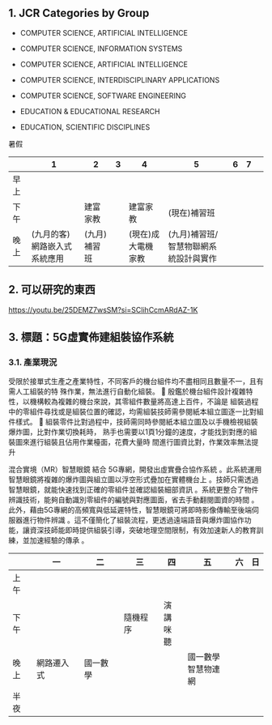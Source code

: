 ## 1. JCR Categories by Group

-   COMPUTER SCIENCE, ARTIFICIAL INTELLIGENCE
-   COMPUTER SCIENCE, INFORMATION SYSTEMS
-   COMPUTER SCIENCE, ARTIFICIAL INTELLIGENCE
-   COMPUTER SCIENCE, INTERDISCIPLINARY APPLICATIONS
-   COMPUTER SCIENCE, SOFTWARE ENGINEERING

-   EDUCATION & EDUCATIONAL RESEARCH
-   EDUCATION, SCIENTIFIC DISCIPLINES

暑假

|      | 1                            | 2            | 3   | 4                  | 5                                     | 6   | 7   |     |
| ---- | ---------------------------- | ------------ | --- | ------------------ | ------------------------------------- | --- | --- | --- |
| 早上 |                              |              |     |                    |                                       |     |     |     |
| 下午 |                              | 建富家教     |     | 建富家教           | (現在)補習班                          |     |     |     |
| 晚上 | (九月的客)網路嵌入式系統應用 | (九月)補習班 |     | (現在)成大電機家教 | (九月)補習班/智慧物聯網系統設計與實作 |     |     |     |

## 2. 可以研究的東西

https://youtu.be/25DEMZ7wsSM?si=SClihCcmARdAZ-1K


## 3. 標題：5G虛實佈建組裝協作系統


### 3.1. 產業現況
 受限於接單式生產之產業特性，不同客戶的機台組件均不盡相同且數量不一，且有需人工組裝的特
殊作業，無法進行自動化組裝。
 殷鑑於機台組件設計複雜特性，以機構較為複雜的機台來說，其零組件數量將高達上百件，不論是
組裝過程中的零組件尋找或是組裝位置的確認，均需組裝技師需參閱紙本組立圖逐一比對組件樣式。
 組裝零件比對過程中，技師需同時參閱紙本組立圖及以手機檢視組裝爆炸圖，比對作業切換耗時，
熟手也需要以1頁1分鐘的速度，才能找到對應的組裝圖來進行組裝且佔用作業檯面，花費大量時
間進行圖資比對，作業效率無法提升


混合實境（MR）智慧眼鏡 結合 5G專網，開發出虛實疊合協作系統 。此系統運用智慧眼鏡將複雜的爆炸圖與組立圖以浮空形式疊加在實體機台上 。技師只需透過智慧眼鏡，就能快速找到正確的零組件並確認組裝細部資訊 。系統更整合了物件辨識技術，能夠自動識別零組件的編號與對應圖面，省去手動翻閱圖資的時間 。此外，藉由5G專網的高頻寬與低延遲特性，智慧眼鏡可將即時影像傳輸至後端伺服器進行物件辨識 。這不僅簡化了組裝流程，更透過遠端語音與爆炸圖協作功能，讓資深技師能即時提供組裝引導，突破地理空間限制，有效加速新人的教育訓練，並加速經驗的傳承 。




|     | 一     | 二    | 三    | 四        | 五             | 六   | 日   |
| --- | ----- | ---- | ---- | -------- | ------------- | --- | --- |
| 上午  |       |      |      |          |               |     |     |
| 下午  |       |      | 隨機程序 | 演講<br>咪聽 |               |     |     |
| 晚上  | 網路遷入式 | 國一數學 |      |          | 國一數學<br>智慧物連網 |     |     |
| 半夜  |       |      |      |          |               |     |     |

